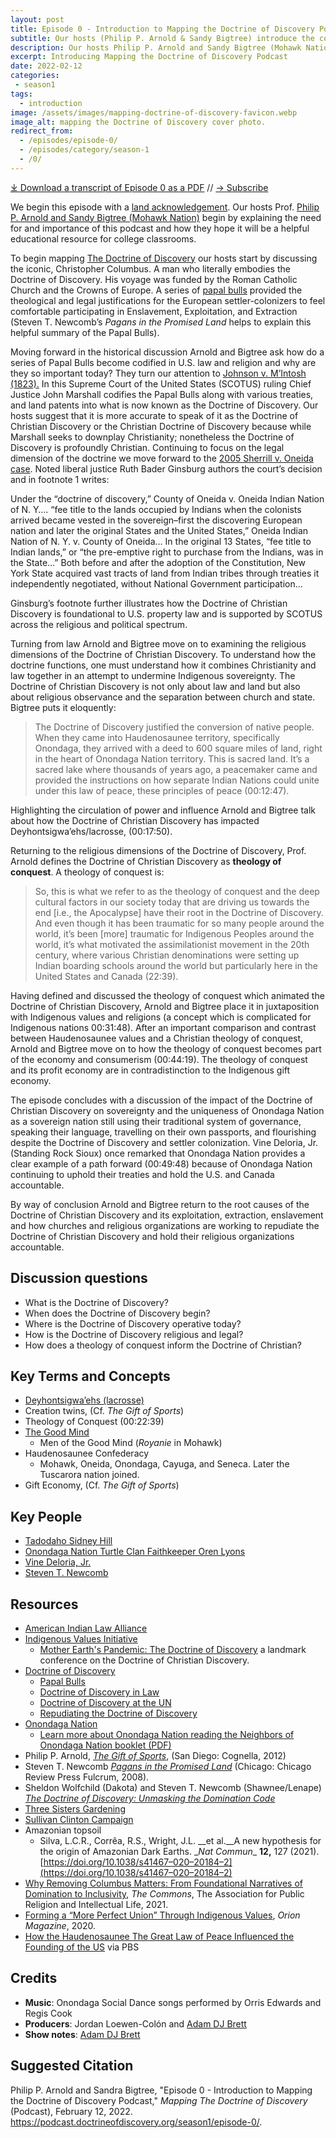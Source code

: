 ```yaml
---
layout: post
title: Episode 0 - Introduction to Mapping the Doctrine of Discovery Podcast
subtitle: Our hosts (Philip P. Arnold & Sandy Bigtree) introduce the concept of the Doctrine of Discovery and give some of the keywords for the podcast
description: Our hosts Philip P. Arnold and Sandy Bigtree (Mohawk Nation) introduce the podcast and the concept of the Doctrine of Christian Discovery.
excerpt: Introducing Mapping the Doctrine of Discovery Podcast
date: 2022-02-12
categories: 
 - season1
tags: 
  - introduction
image: /assets/images/mapping-doctrine-of-discovery-favicon.webp
image_alt: mapping the Doctrine of Discovery cover photo.
redirect_from:
  - /episodes/episode-0/
  - /episodes/category/season-1
  - /0/
---
```


<div id="buzzsprout-player-10062173"></div><script src="https://www.buzzsprout.com/1926214/10062173-introduction-to-mapping-the-doctrine-of-discovery-podcast.js?container_id=buzzsprout-player-10062173&player=small" type="text/javascript" charset="utf-8"></script>

[⤓ Download a transcript of Episode 0 as a PDF](/assets/pdfs/Episode-0-Introducting-Mapping-The-Doctrine-of-Discovery-Transcript-rev2.pdf) // [→ Subscribe](/subscribe/)

We begin this episode with a [land acknowledgement](/land/). Our hosts Prof. [Philip P. Arnold and Sandy Bigtree (Mohawk Nation)](https://indigenousvalues.org/about/our-team/) begin by explaining the need for and importance of this podcast and how they hope it will be a helpful educational resource for college classrooms.

To begin mapping [The Doctrine of Discovery](https://doctrineofdiscovery.org/) our hosts start by discussing the iconic, Christopher Columbus. A man who literally embodies the Doctrine of Discovery. His voyage was funded by the Roman Catholic Church and the Crowns of Europe. A series of [papal bulls](https://doctrineofdiscovery.org/papal-bulls/) provided the theological and legal justifications for the European settler-colonizers to feel comfortable participating in Enslavement, Exploitation, and Extraction (Steven T. Newcomb’s _Pagans in the Promised Land_ helps to explain this helpful summary of the Papal Bulls).

Moving forward in the historical discussion Arnold and Bigtree ask how do a series of Papal Bulls become codified in U.S. law and religion and why are they so important today? They turn our attention to [Johnson v. M’Intosh (1823).](https://doctrineofdiscovery.org/johnson-v-mcintosh/) In this Supreme Court of the United States (SCOTUS) ruling Chief Justice John Marshall codifies the Papal Bulls along with various treaties, and land patents into what is now known as the Doctrine of Discovery. Our hosts suggest that it is more accurate to speak of it as the Doctrine of Christian Discovery or the Christian Doctrine of Discovery because while Marshall seeks to downplay Christianity; nonetheless the Doctrine of Discovery is profoundly Christian. Continuing to focus on the legal dimension of the doctrine we move forward to the [2005 Sherrill v. Oneida case](https://doctrineofdiscovery.org/sherrill-v-oneida-opinion-of-the-court/). Noted liberal justice Ruth Bader Ginsburg authors the court’s decision and in footnote 1 writes:

Under the “doctrine of discovery,” County of Oneida v. Oneida Indian Nation of N. Y…. “fee title to the lands occupied by Indians when the colonists arrived became vested in the sovereign–first the discovering European nation and later the original States and the United States,” Oneida Indian Nation of N. Y. v. County of Oneida… In the original 13 States, “fee title to Indian lands,” or “the pre-emptive right to purchase from the Indians, was in the State…” Both before and after the adoption of the Constitution, New York State acquired vast tracts of land from Indian tribes through treaties it independently negotiated, without National Government participation…

Ginsburg’s footnote further illustrates how the Doctrine of Christian Discovery is foundational to U.S. property law and is supported by SCOTUS across the religious and political spectrum.

Turning from law Arnold and Bigtree move on to examining the religious dimensions of the Doctrine of Christian Discovery. To understand how the doctrine functions, one must understand how it combines Christianity and law together in an attempt to undermine Indigenous sovereignty. The Doctrine of Christian Discovery is not only about law and land but also about religious observance and the separation between church and state. Bigtree puts it eloquently:

  > The Doctrine of Discovery justified the conversion of native people. When they came into Haudenosaunee territory, specifically Onondaga, they arrived with a deed to 600 square miles of land, right in the heart of Onondaga Nation territory. This is sacred land. It’s a sacred lake where thousands of years ago, a peacemaker came and provided the instructions on how separate Indian Nations could unite under this law of peace, these principles of peace (00:12:47).

Highlighting the circulation of power and influence Arnold and Bigtree talk about how the Doctrine of Christian Discovery has impacted Deyhontsigwa’ehs/lacrosse, (00:17:50).

Returning to the religious dimensions of the Doctrine of Discovery, Prof. Arnold defines the Doctrine of Christian Discovery as **theology of conquest**. A theology of conquest is:

  > So, this is what we refer to as the theology of conquest and the deep cultural factors in our society today that are driving us towards the end \[i.e., the Apocalypse\] have their root in the Doctrine of Discovery. And even though it has been traumatic for so many people around the world, it’s been \[more\] traumatic for Indigenous Peoples around the world, it’s what motivated the assimilationist movement in the 20th century, where various Christian denominations were setting up Indian boarding schools around the world but particularly here in the United States and Canada (22:39).

Having defined and discussed the theology of conquest which animated the Doctrine of Christian Discovery, Arnold and Bigtree place it in juxtaposition with Indigenous values and religions (a concept which is complicated for Indigenous nations 00:31:48). After an important comparison and contrast between Haudenosaunee values and a Christian theology of conquest, Arnold and Bigtree move on to how the theology of conquest becomes part of the economy and consumerism (00:44:19). The theology of conquest and its profit economy are in contradistinction to the Indigenous gift economy.

The episode concludes with a discussion of the impact of the Doctrine of Christian Discovery on sovereignty and the uniqueness of Onondaga Nation as a sovereign nation still using their traditional system of governance, speaking their language, travelling on their own passports, and flourishing despite the Doctrine of Discovery and settler colonization. Vine Deloria, Jr. (Standing Rock Sioux) once remarked that Onondaga Nation provides a clear example of a path forward (00:49:48) because of Onondaga Nation continuing to uphold their treaties and hold the U.S. and Canada accountable.

By way of conclusion Arnold and Bigtree return to the root causes of the Doctrine of Christian Discovery and its exploitation, extraction, enslavement and how churches and religious organizations are working to repudiate the Doctrine of Christian Discovery and hold their religious organizations accountable.

## Discussion questions

* What is the Doctrine of Discovery?
* When does the Doctrine of Discovery begin?
* Where is the Doctrine of Discovery operative today?
* How is the Doctrine of Discovery religious and legal?
* How does a theology of conquest inform the Doctrine of Christian?

## Key Terms and Concepts

* [Deyhontsigwa’ehs (lacrosse)](https://indigenousvalues.org/contributions/lacrosse/)
* Creation twins, (Cf. _The Gift of Sports_)
* Theology of Conquest (00:22:39)
* [The Good Mind](https://indigenousvalues.org/haudenosaunee-values/power-good-mind/)
  * Men of the Good Mind (_Royanie_ in Mohawk)
* Haudenosaunee Confederacy
  * Mohawk, Oneida, Onondaga, Cayuga, and Seneca. Later the Tuscarora nation joined.
* Gift Economy, (Cf. _The Gift of Sports_)

## **Key People**

* [Tadodaho Sidney Hill](https://indigenousvalues.org/mother-earths-pandemic-speaker-bios/)
* [Onondaga Nation Turtle Clan Faithkeeper Oren Lyons](https://news.syr.edu/blog/2020/07/29/oren-lyons-58-h93-headlines-august-conversations-about-the-doctrine-of-discovery/)
* [Vine Deloria, Jr.](https://www.colorado.edu/law/vine-deloria-jr)
* [Steven T. Newcomb](https://originalfreenations.com/)

## **Resources**

* [American Indian Law Alliance](http://aila.ngo/)
* [Indigenous Values Initiative](https://indigenousvalues.org/)
  * [Mother Earth's Pandemic: The Doctrine of Discovery](https://doctrineofdiscovery.org/event/education/mother-earths-pandemic/) a landmark conference on the Doctrine of Christian Discovery.
* [Doctrine of Discovery](https://doctrineofdiscovery.org/)
  * [Papal Bulls](https://doctrineofdiscovery.org/papal-bulls/)
  * [Doctrine of Discovery in Law](https://doctrineofdiscovery.org/faith-communities/)
  * [Doctrine of Discovery at the UN](https://doctrineofdiscovery.org/united-nations/)
  * [Repudiating the Doctrine of Discovery](https://doctrineofdiscovery.org/faith-communities/)
* [Onondaga Nation](https://www.onondaganation.org/)
  * [Learn more about Onondaga Nation reading the Neighbors of Onondaga Nation booklet (PDF)](https://indigenousvalues.org/product/noon-digital/)
* Philip P. Arnold, _[The Gift of Sports](https://titles.cognella.com/the-gift-of-sports-9781621310471.html)_, (San Diego: Cognella, 2012)
* Steven T. Newcomb _[Pagans in the Promised Land](https://www.chicagoreviewpress.com/pagans-in-the-promised-land-products-9781555916428.php)_ (Chicago: Chicago Review Press Fulcrum, 2008).
* Sheldon Wolfchild (Dakota) and Steven T. Newcomb (Shawnee/Lenape) [_The Doctrine of Discovery: Unmasking the Domination Code_](https://doctrineofdiscovery.org/the-doctrine-of-discovery-unmasking-the-domination-code/)
* [Three Sisters Gardening](https://gardening.cals.cornell.edu/lessons/curricula/the-three-sisters-exploring-an-iroquois-garden/)
* [Sullivan Clinton Campaign](https://www.sullivanclinton.com/)
* Amazonian topsoil
  * Silva, L.C.R., Corrêa, R.S., Wright, J.L. \__et al.\__A new hypothesis for the origin of Amazonian Dark Earths. \__Nat Commun_\_ **12,** 127 (2021). [https://doi.org/10.1038/s41467–020–20184–2](https://doi.org/10.1038/s41467–020–20184–2)
* [Why Removing Columbus Matters: From Foundational Narratives of Domination to Inclusivity](https://www.aprilonline.org/why-removing-columbus-matters/), _The Commons_, The Association for Public Religion and Intellectual Life, 2021.
* [Forming a “More Perfect Union” Through Indigenous Values](https://orionmagazine.org/2020/09/forming-a-more-perfect-union-through-indigenous-values/), _Orion Magazine_, 2020.
* [How the Haudenosaunee The Great Law of Peace Influenced the Founding of the US](https://www.pbs.org/native-america/blogs/native-voices/how-the-iroquois-great-law-of-peace-shaped-us-democracy/) via PBS

## Credits

* **Music**: Onondaga Social Dance songs performed by Orris Edwards and Regis Cook
* **Producers**: Jordan Loewen-Colón and [Adam DJ Brett](https://adamdjbrett.com)
* **Show notes**: [Adam DJ Brett](https://adamdjbrett.com)

## Suggested Citation

Philip P. Arnold and Sandra Bigtree, "Episode 0 - Introduction to Mapping the Doctrine of Discovery Podcast," _Mapping The Doctrine of Discovery_ (Podcast), February 12, 2022. <https://podcast.doctrineofdiscovery.org/season1/episode-0/>.
